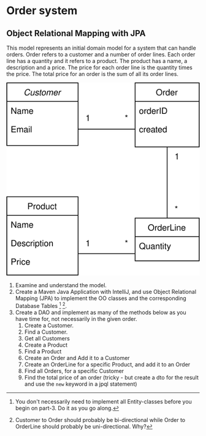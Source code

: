 # Order system

## Object Relational Mapping with JPA


This model represents an initial domain model for a system that can 
handle orders. Order refers to a customer and a number of order lines. 
Each order line has a quantity and it refers to a product. 
The product has a name, a description and a price. 
The price for each order line is the quantity times the price. 
The total price for an order is the sum of all its order lines.

![](../images/JPA_Order_Exercise_Domain.svg)

1. Examine and understand the model.
2. Create a Maven Java Application with IntelliJ, and use Object Relational Mapping (JPA) to implement the OO classes and the corresponding Database Tables [^1] [^2].
3. Create a DAO and implement as many of the methods below as you have time for, not necessarily in the given order.
    1. Create a Customer.
    2. Find a Customer.
    3. Get all Customers
    4. Create a Product
    5. Find a Product
    6. Create an Order and Add it to a Customer
    7. Create an OrderLine for a specific Product, and add it to an Order
    8. Find all Orders, for a specific Customer
    9. Find the total price of an order (tricky - but create a dto for the result and use the `new` keyword in a jpql statement)

[^1]: You don't necessarily need to implement all Entity-classes 
before you begin on part-3. Do it as you go along. 
[^2]: Customer to Order should probably be bi-directional while
Order to OrderLine should probably be uni-directional. Why?
